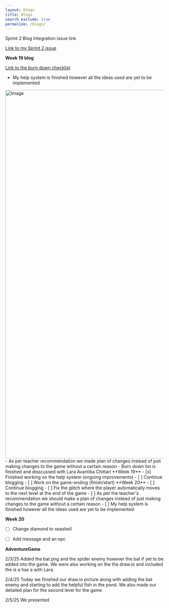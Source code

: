 ```yaml
---
layout: blogs 
title: Blogs
search_exclude: true
permalink: /blogs/
---
```

Sprint 2 Blog
Integration issue link

<a href="https://github.com/avantikachittari/Avantika_2025_2/issues/3">Link to my Sprint 2 issue</a>

**Week 19 blog**

<a href="https://github.com/avantikachittari/Avantika_2025_2/issues/9">Link to the burn down checklist </a>
- My help system is finished however all the ideas used are yet to be implemented
<img width="1166" alt="Image" src="https://github.com/user-attachments/assets/4b764404-0774-4df1-9ec0-23afea822634" />
- As per teacher recommendation we made plan of changes instead of just making changes to the game without a certain reason
- Burn down list is finished and disscussed with Lara
Avantika Chittari
**Week 19**
- [x] Finished working on the help system (ongoing improvements)
- [ ] Continue blogging
- [ ] Work on the game-ending (finish/start)
**Week 20**
- [ ] Continue blogging
- [ ] Fix the glitch where the player automatically moves to the next level at the end of the game
- [ ] As per the teacher's recommendation we should make a plan of changes instead of just making changes to the game without a certain reason
- [ ] My help system is finished however all the ideas used are yet to be implemented

**Week 20**
- [ ] Change diamond to seashell
- [ ] Add message and an npc


**AdventureGame**

2/3/25
Added the bat.png and the spider enemy however the bat if yet to be added into the game. We were also working on the the draw.io and included the is a has a with Lara. 

2/4/25 
Today we finished our draw.io picture along with adding the bat enemy and starting to add the helpful fish in the pond. We also made our detailed plan for the second level for the game

2/5/25
We presented


